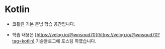 # Kotlin

- 코틀린 기본 문법 학습 공간입니다.

- 학습 내용은 [https://velog.io/@wnsqud70](https://velog.io/@wnsqud70?tag=kotlin) 기술블로그에 포스팅 하였습니다.
